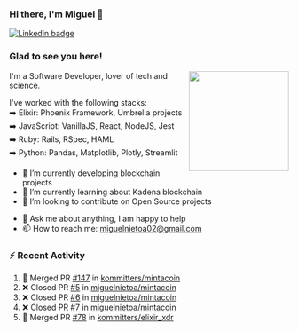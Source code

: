 ### Hi there, I'm Miguel 👋

<a href="https://linkedin.com/in/miguelnietoa/" target="_blank" rel="noopener noreferrer">
  <img src="https://img.shields.io/badge/-LinkedIn-0e76a8?style=flat-square&logo=Linkedin&logoColor=white" alt="Linkedin badge">
</a>
<!-- [![Website Badge](https://img.shields.io/badge/Website-3b5998?style=flat-square&logo=google-chrome&logoColor=white)](#notavailablenow#) 

<img src="https://i.imgur.com/tbrLrt5.gif" width=400 alt="Coding GIF" align="right"/>
-->


### Glad to see you here!
<a href="https://github.com/miguelnietoa"><img src="https://github-readme-stats-git-masterrstaa-rickstaa.vercel.app/api?username=miguelnietoa&show_icons=true&hide_border=true&count_private=true&include_all_commits=true&theme=tokyonight" height="180em" align="right"/></a>
I'm a Software Developer, lover of tech and science. 

I've worked with the following stacks:\
➡️ Elixir: Phoenix Framework, Umbrella projects\
➡️ JavaScript: VanillaJS, React, NodeJS, Jest\
➡️ Ruby: Rails, RSpec, HAML\
➡️ Python: Pandas, Matplotlib, Plotly, Streamlit

- 🔭 I’m currently developing blockchain projects
- 🌱 I’m currently learning about Kadena blockchain
- 👯 I’m looking to contribute on Open Source projects
<!-- 
- 😄 I just finished a Machine Learning course! 
- 🤔 I’m looking for help with ...
-->
- 💬 Ask me about anything, I am happy to help
- 📫 How to reach me: miguelnietoa02@gmail.com


### ⚡ Recent Activity

<!--START_SECTION:activity-->
1. 🎉 Merged PR [#147](https://github.com/kommitters/mintacoin/pull/147) in [kommitters/mintacoin](https://github.com/kommitters/mintacoin)
2. ❌ Closed PR [#5](https://github.com/miguelnietoa/mintacoin/pull/5) in [miguelnietoa/mintacoin](https://github.com/miguelnietoa/mintacoin)
3. ❌ Closed PR [#6](https://github.com/miguelnietoa/mintacoin/pull/6) in [miguelnietoa/mintacoin](https://github.com/miguelnietoa/mintacoin)
4. ❌ Closed PR [#7](https://github.com/miguelnietoa/mintacoin/pull/7) in [miguelnietoa/mintacoin](https://github.com/miguelnietoa/mintacoin)
5. 🎉 Merged PR [#78](https://github.com/kommitters/elixir_xdr/pull/78) in [kommitters/elixir_xdr](https://github.com/kommitters/elixir_xdr)
<!--END_SECTION:activity-->
